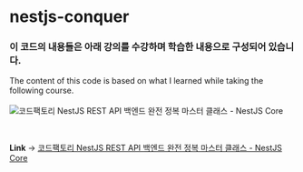 # nestjs-conquer

### 이 코드의 내용들은 아래 강의를 수강하며 학습한 내용으로 구성되어 있습니다.

The content of this code is based on what I learned while taking the following course.
<br>
<br>
![코드팩토리 NestJS REST API 백엔드 완전 정복 마스터 클래스 - NestJS Core](https://github.com/user-attachments/assets/61eb3146-0415-4b49-b0c3-9fad9dc9a454)

<br>

**Link** → [코드팩토리 NestJS REST API 백엔드 완전 정복 마스터 클래스 - NestJS Core](https://inf.run/YQLmN)